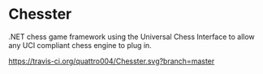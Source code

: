 Chesster
========

.NET chess game framework using the Universal Chess Interface to allow any UCI compliant chess engine to plug in.

https://travis-ci.org/quattro004/Chesster.svg?branch=master

